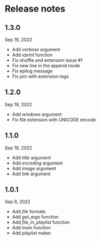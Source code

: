 # Release notes

## 1.3.0
Sep 19, 2022

- Add _verbose_ argument
- Add _vprint_ function
- Fix shuffle and extension issue #1
- Fix new line in the append mode
- Fix epilog message
- Fix join with extension tags

## 1.2.0
Sep 19, 2022

- Add _windows_ argument
- Fix file extension with UNICODE encode

## 1.1.0
Sep 19, 2022

- Add _title_ argument
- Add _encoding_ argument
- Add _image_ argument
- Add _link_ argument

## 1.0.1
Sep 9, 2022

- Add _file_ formats
- Add _get_args_ function
- Add _file_in_playlist_ function
- Add _main_ function
- Add _playlist_ maker